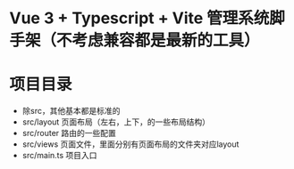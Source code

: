 # Vue 3 + Typescript + Vite 管理系统脚手架（不考虑兼容都是最新的工具）

# 项目目录
- 除src，其他基本都是标准的
- src/layout 页面布局（左右，上下，的一些布局结构）
- src/router 路由的一些配置
- src/views 页面文件，里面分别有页面布局的文件夹对应layout
- src/main.ts 项目入口
